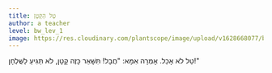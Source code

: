 ```yaml
---
title: טַל הַקָּטָן
author: a teacher
level: bw_lev_1
image: https://res.cloudinary.com/plantscope/image/upload/v1628668077/bookworm_webapp/illustrations/il_esiz.jpg
---
```

טַל לֹא אָכַל.
אָמְרָה אִמָּא: "חֲבָל!
תִּשָּׁאֵר כָּזֶה קָטָן,
לֹא תַּגִּיעַ לַשֻּׁלְחָן!"